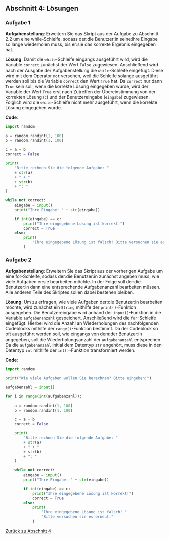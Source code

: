 ## Abschnitt 4: Lösungen
### Aufgabe 1

**Aufgabenstellung**: Erweitern Sie das Skript aus der Aufgabe zu Abschnitt 2.2 um eine 
while-Schleife, sodass der:die Benutzer:in seine:ihre Eingabe so lange wiederholen muss, 
bis er:sie das korrekte Ergebnis eingegeben hat.

**Lösung**: Damit die `while`-Schleife eingangs ausgeführt wird, wird die Variable `correct` 
zunächst der Wert `False` zugewiesen. Anschließend wird nach der Ausgabe der Aufgabenstellung die 
`while`-Schleife eingefügt. Diese wird mit dem Operator `not` versehen, weil die Schleife solange
ausgeführt werden soll bis die Variable `correct` den Wert `True` hat. Da `correct` nur dann 
`True` sein soll, wenn die korrekte Lösung eingegeben wurde, wird der Variable der Wert `True` 
erst nach Zutreffen der Übereinstimmung von der korrekten Lösung (`c`) und der Benutzereingabe 
(`eingabe`) zugewiesen. Folglich wird die `while`-Schleife nicht mehr ausgeführt, wenn die 
korrekte Lösung eingegeben wurde.

**Code**:
```python
import random

a = random.randint(1, 100)
b = random.randint(1, 100)

c = a + b
correct = False

print(
    "Bitte rechnen Sie die folgende Aufgabe: " 
    + str(a) 
    + " + " 
    + str(b) 
    + ": "
)

while not correct:
    eingabe = input()
    print("Ihre Eingabe: " + str(eingabe))

    if int(eingabe) == c:
        print("Ihre eingegebene Lösung ist korrekt!")
        correct = True
    else:
        print(
            "Ihre eingegebene Lösung ist falsch! Bitte versuchen sie es erneut:"
        )
```

### Aufgabe 2

**Aufgabenstellung**: Erweitern Sie das Skript aus der vorherigen Aufgabe um eine 
for-Schleife, sodass der:die Benutzer:in zunächst angeben 
muss, wie viele Aufgaben er:sie bearbeiten möchte. In der Folge soll der:die 
Benutzer:in dann eine entsprechende Aufgabenanzahl bearbeiten müssen. 
Alle anderen Teile des Skriptes sollen dabei bestehen bleiben.

**Lösung**: Um zu erfragen, wie viele Aufgaben der:die Benutzer:in bearbeiten möchte, wird 
zunächst ein `String` mithilfe der `print()`-Funktion ausgegeben. Die Benutzereingabe wird 
anhand der `input()`-Funktion in die Variable `aufgabenanzahl` gespeichert. Anschließend wird die 
`for`-Schleife eingefügt. Hierbei wird die Anzahl an Wiederholungen des nachfolgenden Codeblocks 
mithilfe der `range()`-Funktion bestimmt. Da der Codeblock so oft ausgeführt werden soll, wie 
eingangs von dem:der Benutzer:in angegeben, soll die Wiederholungsanzahl der `aufgabenanzahl` 
entsprechen. Da die `aufgabenanzahl` initial dem Datentyp `str` angehört, muss diese in den 
Datentyp `int` mithilfe der `int()`-Funktion transformiert werden.

**Code**:
```python
import random

print("Wie viele Aufgaben wollen Sie berechnen? Bitte eingeben:")

aufgabenzahl = input()

for i in range(int(aufgabenzahl)):

    a = random.randint(1, 100)
    b = random.randint(1, 100)

    c = a + b
    correct = False

    print(
        "Bitte rechnen Sie die folgende Aufgabe: "
        + str(a)
        + " + "
        + str(b)
        + ": "
    )

    while not correct:
        eingabe = input()
        print("Ihre Eingabe: " + str(eingabe))

        if int(eingabe) == c:
            print("Ihre eingegebene Lösung ist korrekt!")
            correct = True
        else:
            print(
                "Ihre eingegebene Lösung ist falsch! "
                "Bitte versuchen sie es erneut:"
            )
```

[Zurück zu Abschnitt 4](part4.md)